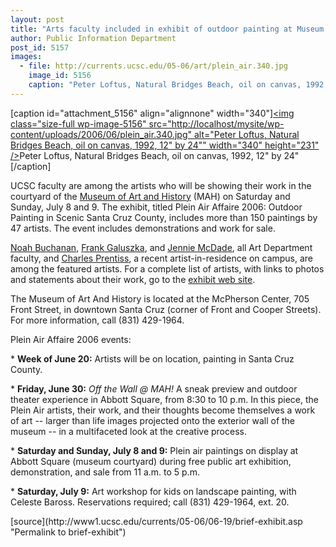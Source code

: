 ```yaml
---
layout: post
title: "Arts faculty included in exhibit of outdoor painting at Museum of Art and History"
author: Public Information Department
post_id: 5157
images:
  - file: http://currents.ucsc.edu/05-06/art/plein_air.340.jpg
    image_id: 5156
    caption: "Peter Loftus, Natural Bridges Beach, oil on canvas, 1992, 12' by 24'"
---
```


[caption id="attachment_5156" align="alignnone" width="340"]<a href="http://localhost/mysite/wp-content/uploads/2006/06/plein_air.340.jpg"><img class="size-full wp-image-5156" src="http://localhost/mysite/wp-content/uploads/2006/06/plein_air.340.jpg" alt="Peter Loftus, Natural Bridges Beach, oil on canvas, 1992, 12" by 24"" width="340" height="231" /></a>Peter Loftus, Natural Bridges Beach, oil on canvas, 1992, 12" by 24"[/caption]
<a name="content" id="content"></a>
<p>
  UCSC faculty are among the artists who will be showing their work in the courtyard of the <a href="http://www.santacruzmah.org/">Museum of Art and History</a> (MAH) on Saturday and Sunday, July 8 and 9. The exhibit, titled Plein Air Affaire 2006: Outdoor Painting in Scenic Santa Cruz County, includes more than 150 paintings by 47 artists. The event includes demonstrations and work for sale.
</p>
<p>
  <a href="http://www.santacruzmah.org/PleinAirAffaire-FatenMansour/PleinAirAffaire-FatenMansour/NoahBuchanan.htm">Noah Buchanan</a>, <a href="http://www.santacruzmah.org/PleinAirAffaire-FatenMansour/PleinAirAffaire-FatenMansour/FrankGaluszka.htm">Frank Galuszka</a>, and <a href="http://www.santacruzmah.org/PleinAirAffaire-FatenMansour/PleinAirAffaire-FatenMansour/JennieMcDade.htm">Jennie McDade</a>, all Art Department faculty, and <a href="http://www.santacruzmah.org/PleinAirAffaire-FatenMansour/PleinAirAffaire-FatenMansour/CharlesPrentiss.htm">Charles Prentiss</a>, a recent artist-in-residence on campus, are among the featured artists. For a complete list of artists, with links to photos and statements about their work, go to the <a href="http://www.santacruzmah.org/PleinAirAffaire-FatenMansour/PleinAirAffaire-FatenMansour/PAINDEX.html">exhibit web site</a>.
</p>
<p>
  The Museum of Art And History is located at the McPherson Center, 705 Front Street, in downtown Santa Cruz (corner of Front and Cooper Streets). For more information, call (831) 429-1964.
</p>
<p>
  Plein Air Affaire 2006 events:
</p>
<p>
  * <b>Week of June 20:</b> Artists will be on location, painting in Santa Cruz County.
</p>
<p>
  * <b>Friday, June 30:</b> <i>Off the Wall @ MAH!</i> A sneak preview and outdoor theater experience in Abbott Square, from 8:30 to 10 p.m. In this piece, the Plein Air artists, their work, and their thoughts become themselves a work of art -- larger than life images projected onto the exterior wall of the museum -- in a multifaceted look at the creative process.
</p>
<p>
  * <b>Saturday and Sunday, July 8 and 9:</b> Plein air paintings on display at Abbott Square (museum courtyard) during free public art exhibition, demonstration, and sale from 11 a.m. to 5 p.m.
</p>
<p>
  * <b>Saturday, July 9:</b> Art workshop for kids on landscape painting, with Celeste Baross. Reservations required; call (831) 429-1964, ext. 20.<br>
</p>
[source](http://www1.ucsc.edu/currents/05-06/06-19/brief-exhibit.asp "Permalink to brief-exhibit")
